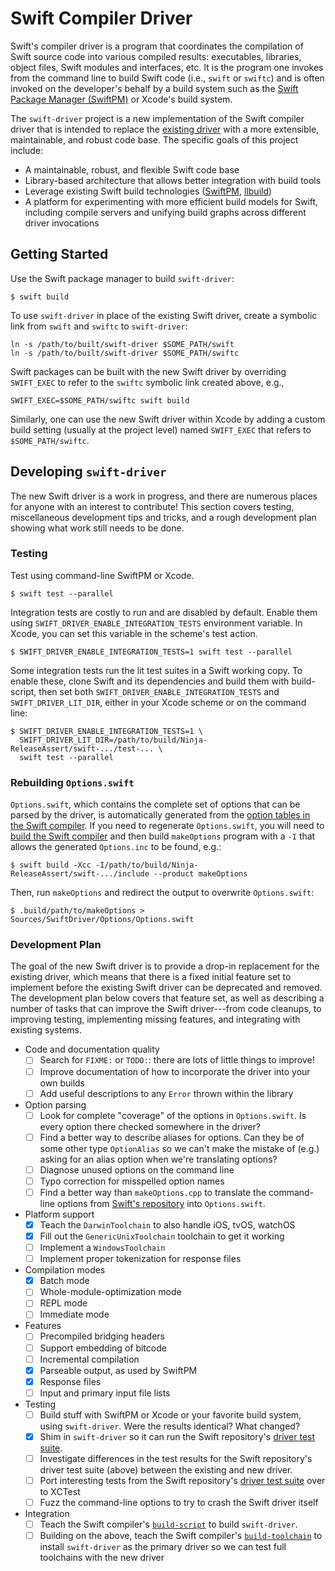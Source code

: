 # Swift Compiler Driver

Swift's compiler driver is a program that coordinates the compilation of Swift source code into various compiled results: executables, libraries, object files, Swift modules and interfaces, etc. It is the program one invokes from the command line to build Swift code (i.e., `swift` or `swiftc`) and is often invoked on the developer's behalf by a build system such as the [Swift Package Manager (SwiftPM)](https://github.com/apple/swift-package-manager) or Xcode's build system.

The `swift-driver` project is a new implementation of the Swift compiler driver that is intended to replace the [existing driver](https://github.com/apple/swift/tree/master/lib/Driver) with a more extensible, maintainable, and robust code base. The specific goals of this project include:

* A maintainable, robust, and flexible Swift code base
* Library-based architecture that allows better integration with build tools
* Leverage existing Swift build technologies ([SwiftPM](https://github.com/apple/swift-package-manager), [llbuild](https://github.com/apple/swift-llbuild))
* A platform for experimenting with more efficient build models for Swift, including compile servers and unifying build graphs across different driver invocations

## Getting Started

Use the Swift package manager to build `swift-driver`:

```
$ swift build
```

To use `swift-driver` in place of the existing Swift driver, create a symbolic link from `swift` and `swiftc` to `swift-driver`:

```
ln -s /path/to/built/swift-driver $SOME_PATH/swift
ln -s /path/to/built/swift-driver $SOME_PATH/swiftc
```

Swift packages can be built with the new Swift driver by overriding `SWIFT_EXEC` to refer to the `swiftc` symbolic link created above, e.g.,

```
SWIFT_EXEC=$SOME_PATH/swiftc swift build
```

Similarly, one can use the new Swift driver within Xcode by adding a custom build setting (usually at the project level) named `SWIFT_EXEC` that refers to `$SOME_PATH/swiftc`.

## Developing `swift-driver`

The new Swift driver is a work in progress, and there are numerous places for anyone with an interest to contribute! This section covers testing, miscellaneous development tips and tricks, and a rough development plan showing what work still needs to be done.

### Testing

Test using command-line SwiftPM or Xcode.

```
$ swift test --parallel
```

Integration tests are costly to run and are disabled by default. Enable them
using `SWIFT_DRIVER_ENABLE_INTEGRATION_TESTS` environment variable. In Xcode,
you can set this variable in the scheme's test action.

```
$ SWIFT_DRIVER_ENABLE_INTEGRATION_TESTS=1 swift test --parallel
```

Some integration tests run the lit test suites in a Swift working copy.
To enable these, clone Swift and its dependencies and build them with
build-script, then set both `SWIFT_DRIVER_ENABLE_INTEGRATION_TESTS`
and `SWIFT_DRIVER_LIT_DIR`, either in your Xcode scheme or
on the command line:

```
$ SWIFT_DRIVER_ENABLE_INTEGRATION_TESTS=1 \
  SWIFT_DRIVER_LIT_DIR=/path/to/build/Ninja-ReleaseAssert/swift-.../test-... \
  swift test --parallel
```

### Rebuilding `Options.swift`

`Options.swift`, which contains the complete set of options that can be parsed by the driver, is automatically generated from the [option tables in the Swift compiler](https://github.com/apple/swift/tree/master/include/swift/Option). If you need to regenerate `Options.swift`, you will need to [build the Swift compiler](https://github.com/apple/swift#building-swift) and then build `makeOptions` program with a `-I` that allows the generated `Options.inc` to
be found, e.g.:

```
$ swift build -Xcc -I/path/to/build/Ninja-ReleaseAssert/swift-.../include --product makeOptions
```

Then, run `makeOptions` and redirect the output to overwrite `Options.swift`:

```
$ .build/path/to/makeOptions > Sources/SwiftDriver/Options/Options.swift
```

### Development Plan

The goal of the new Swift driver is to provide a drop-in replacement for the existing driver, which means that there is a fixed initial feature set to implement before the existing Swift driver can be deprecated and removed. The development plan below covers that feature set, as well as describing a number of tasks that can improve the Swift driver---from code cleanups, to improving testing, implementing missing features, and integrating with existing systems.

* Code and documentation quality
  * [ ] Search for `FIXME:` or `TODO:`: there are lots of little things to improve!
  * [ ] Improve documentation of how to incorporate the driver into your own builds
  * [ ] Add useful descriptions to any `Error` thrown within the library
* Option parsing
  * [ ] Look for complete "coverage" of the options in `Options.swift`. Is every option there checked somewhere in the driver?
  * [ ] Find a better way to describe aliases for options. Can they be of some other type `OptionAlias` so we can't make the mistake of (e.g.) asking for an alias option when we're translating options?
  * [ ] Diagnose unused options on the command line
  * [ ] Typo correction for misspelled option names
  * [ ] Find a better way than `makeOptions.cpp` to translate the command-line options from [Swift's repository](https://github.com/apple/swift/tree/master/include/swift/Option) into `Options.swift`.
* Platform support
  * [x] Teach the `DarwinToolchain` to also handle iOS, tvOS, watchOS
  * [x] Fill out the `GenericUnixToolchain` toolchain to get it working
  * [ ] Implement a `WindowsToolchain`
  * [ ] Implement proper tokenization for response files
* Compilation modes
  * [x] Batch mode
  * [ ] Whole-module-optimization mode
  * [ ] REPL mode
  * [ ] Immediate mode
* Features
  * [ ] Precompiled bridging headers
  * [ ] Support embedding of bitcode
  * [ ] Incremental compilation
  * [x] Parseable output, as used by SwiftPM
  * [x] Response files
  * [ ] Input and primary input file lists
* Testing
  * [ ] Build stuff with SwiftPM or Xcode or your favorite build system, using `swift-driver`. Were the results identical? What changed?
  * [x] Shim in `swift-driver` so it can run the Swift repository's [driver test suite](https://github.com/apple/swift/tree/master/test/Driver).
  * [ ] Investigate differences in the test results for the Swift repository's driver test suite (above) between the existing and new driver.
  * [ ] Port interesting tests from the Swift repository's [driver test suite](https://github.com/apple/swift/tree/master/test/Driver) over to XCTest
  * [ ] Fuzz the command-line options to try to crash the Swift driver itself
* Integration
  * [ ] Teach the Swift compiler's [`build-script`](https://github.com/apple/swift/blob/master/utils/build-script) to build `swift-driver`.
  * [ ] Building on the above, teach the Swift compiler's [`build-toolchain`](https://github.com/apple/swift/blob/master/utils/build-toolchain) to install `swift-driver` as the primary driver so we can test full toolchains with the new driver
